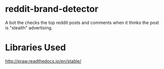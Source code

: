 # reddit-brand-detector
A bot the checks the top reddit posts and comments when it thinks the post is "stealth" advertising.

# Libraries Used
http://praw.readthedocs.io/en/stable/
